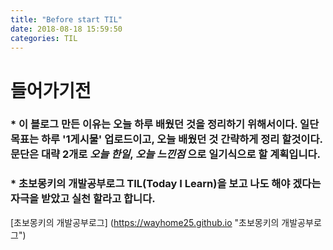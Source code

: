 ```yaml
---
title: "Before start TIL"
date: 2018-08-18 15:59:50
categories: TIL
---
```


# 들어가기전
  ### * 이 블로그 만든 이유는 오늘 하루 배웠던 것을 정리하기 위해서이다. 일단 목표는 하루 '1게시물' 업로드이고, 오늘 배웠던 것 간략하게 정리 할것이다. 문단은 대략 2개로 *오늘 한일*, *오늘 느낀점* 으로 일기식으로 할 계획입니다.
   ### * 초보몽키의 개발공부로그 TIL(Today I Learn)을 보고 나도 해야 겠다는 자극을 받았고 실천 할라고 합니다. 
   [초보몽키의 개발공부로그] (https://wayhome25.github.io "초보몽키의 개발공부로그")   
